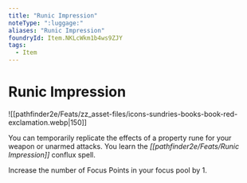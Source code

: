 ```yaml
---
title: "Runic Impression"
noteType: ":luggage:"
aliases: "Runic Impression"
foundryId: Item.NKLcWkm1b4ws9ZJY
tags:
  - Item
---
```


# Runic Impression
![[pathfinder2e/Feats/zz_asset-files/icons-sundries-books-book-red-exclamation.webp|150]]

You can temporarily replicate the effects of a property rune for your weapon or unarmed attacks. You learn the _[[pathfinder2e/Feats/Runic Impression]]_ conflux spell.

Increase the number of Focus Points in your focus pool by 1.
